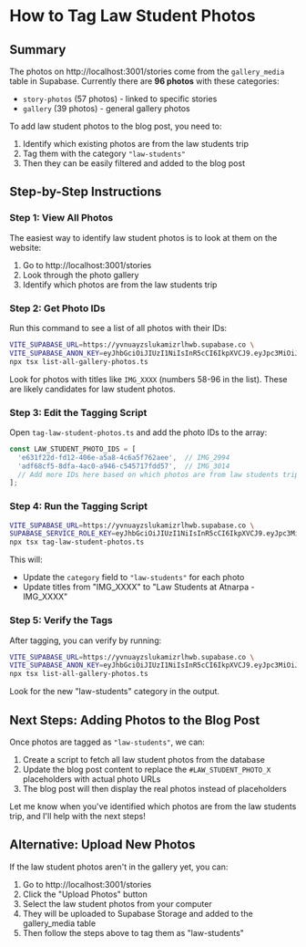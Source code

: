 # How to Tag Law Student Photos

## Summary

The photos on http://localhost:3001/stories come from the `gallery_media` table in Supabase. Currently there are **96 photos** with these categories:
- `story-photos` (57 photos) - linked to specific stories
- `gallery` (39 photos) - general gallery photos

To add law student photos to the blog post, you need to:
1. Identify which existing photos are from the law students trip
2. Tag them with the category `"law-students"`
3. Then they can be easily filtered and added to the blog post

## Step-by-Step Instructions

### Step 1: View All Photos

The easiest way to identify law student photos is to look at them on the website:

1. Go to http://localhost:3001/stories
2. Look through the photo gallery
3. Identify which photos are from the law students trip

### Step 2: Get Photo IDs

Run this command to see a list of all photos with their IDs:

```bash
VITE_SUPABASE_URL=https://yvnuayzslukamizrlhwb.supabase.co \
VITE_SUPABASE_ANON_KEY=eyJhbGciOiJIUzI1NiIsInR5cCI6IkpXVCJ9.eyJpc3MiOiJzdXBhYmFzZSIsInJlZiI6Inl2bnVheXpzbHVrYW1penJsaHdiIiwicm9sZSI6ImFub24iLCJpYXQiOjE3NTYyNDQ4NTAsImV4cCI6MjA3MTgyMDg1MH0.UV8JOXSwANMl72lRjw-9d4CKniHSlDk9hHZpKHYN6Bs \
npx tsx list-all-gallery-photos.ts
```

Look for photos with titles like `IMG_XXXX` (numbers 58-96 in the list). These are likely candidates for law student photos.

### Step 3: Edit the Tagging Script

Open `tag-law-student-photos.ts` and add the photo IDs to the array:

```typescript
const LAW_STUDENT_PHOTO_IDS = [
  'e631f22d-fd12-406e-a5a8-4c6a5f762aee',  // IMG_2994
  'adf68cf5-8dfa-4ac0-a946-c545717fdd57',  // IMG_3014
  // Add more IDs here based on which photos are from law students trip
];
```

### Step 4: Run the Tagging Script

```bash
VITE_SUPABASE_URL=https://yvnuayzslukamizrlhwb.supabase.co \
SUPABASE_SERVICE_ROLE_KEY=eyJhbGciOiJIUzI1NiIsInR5cCI6IkpXVCJ9.eyJpc3MiOiJzdXBhYmFzZSIsInJlZiI6Inl2bnVheXpzbHVrYW1penJsaHdiIiwicm9sZSI6InNlcnZpY2Vfcm9sZSIsImlhdCI6MTc1NjI0NDg1MCwiZXhwIjoyMDcxODIwODUwfQ.natmxpGJM9oZNnCAeMKo_D3fvkBz9spwwzhw7vbkT0k \
npx tsx tag-law-student-photos.ts
```

This will:
- Update the `category` field to `"law-students"` for each photo
- Update titles from "IMG_XXXX" to "Law Students at Atnarpa - IMG_XXXX"

### Step 5: Verify the Tags

After tagging, you can verify by running:

```bash
VITE_SUPABASE_URL=https://yvnuayzslukamizrlhwb.supabase.co \
VITE_SUPABASE_ANON_KEY=eyJhbGciOiJIUzI1NiIsInR5cCI6IkpXVCJ9.eyJpc3MiOiJzdXBhYmFzZSIsInJlZiI6Inl2bnVheXpzbHVrYW1penJsaHdiIiwicm9sZSI6ImFub24iLCJpYXQiOjE3NTYyNDQ4NTAsImV4cCI6MjA3MTgyMDg1MH0.UV8JOXSwANMl72lRjw-9d4CKniHSlDk9hHZpKHYN6Bs \
npx tsx list-all-gallery-photos.ts
```

Look for the new "law-students" category in the output.

## Next Steps: Adding Photos to the Blog Post

Once photos are tagged as `"law-students"`, we can:

1. Create a script to fetch all law student photos from the database
2. Update the blog post content to replace the `#LAW_STUDENT_PHOTO_X` placeholders with actual photo URLs
3. The blog post will then display the real photos instead of placeholders

Let me know when you've identified which photos are from the law students trip, and I'll help with the next steps!

## Alternative: Upload New Photos

If the law student photos aren't in the gallery yet, you can:

1. Go to http://localhost:3001/stories
2. Click the "Upload Photos" button
3. Select the law student photos from your computer
4. They will be uploaded to Supabase Storage and added to the gallery_media table
5. Then follow the steps above to tag them as "law-students"
